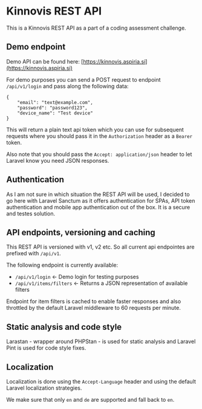 # Kinnovis REST API

This is a Kinnovis REST API as a part of a coding assessment challenge.

## Demo endpoint

Demo API can be found here: [https://kinnovis.aspiria.si](https://kinnovis.aspiria.si)

For demo purposes you can send a POST request to endpoint `/api/v1/login` and pass along the following data:

```
{
	"email": "text@example.com",
	"password": "password123",
	"device_name": "Test device"
}
```

This will return a plain text api token which you can use for subsequent requests where you should pass it in the `Authorization` header as a `Bearer` token.

Also note that you should pass the `Accept: application/json` header to let Laravel know you need JSON responses.

## Authentication

As I am not sure in which situation the REST API will be used, I decided to go here with Laravel Sanctum as it offers authentication for SPAs, API token authentication and mobile app authentication out of the box. It is a secure and testes solution.

## API endpoints, versioning and caching

This REST API is versioned with v1, v2 etc. So all current api endpointes are prefixed with `/api/v1`.

The following endpoint is currently available:

- `/api/v1/login` <- Demo login for testing purposes
- `/api/v1/items/filters` <- Returns a JSON representation of available filters

Endpoint for item filters is cached to enable faster responses and also throttled by the default Laravel middleware to 60 requests per minute.


## Static analysis and code style

Larastan - wrapper around PHPStan - is used for static analysis and Laravel Pint is used for code style fixes.


## Localization

Localization is done using the `Accept-Language` header and using the default Laravel localization strategies. 

We make sure that only `en` and `de` are supported and fall back to `en`. 
